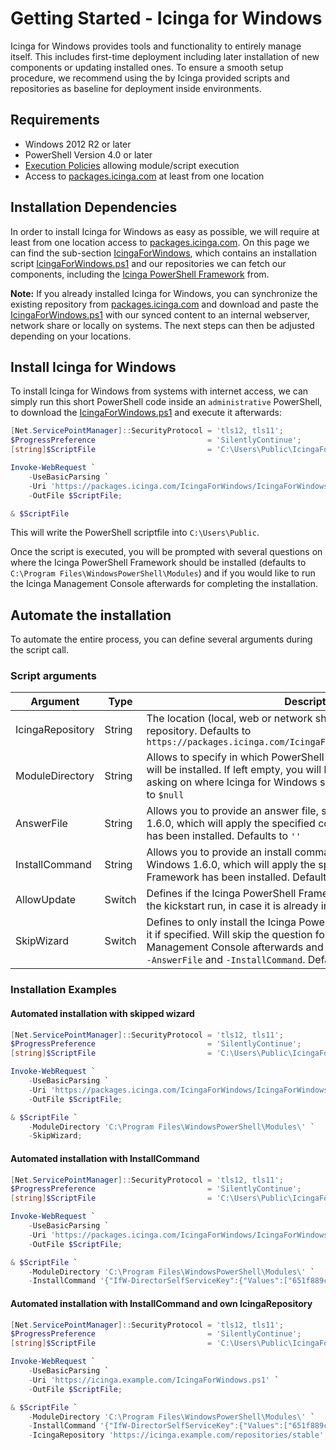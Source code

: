 # Getting Started - Icinga for Windows

Icinga for Windows provides tools and functionality to entirely manage itself. This includes first-time deployment including later installation of new components or updating installed ones. To ensure a smooth setup procedure, we recommend using the by Icinga provided scripts and repositories as baseline for deployment inside environments.

## Requirements

* Windows 2012 R2 or later
* PowerShell Version 4.0 or later
* [Execution Policies](https://docs.microsoft.com/de-de/powershell/module/microsoft.powershell.core/about/about_execution_policies) allowing module/script execution
* Access to [packages.icinga.com](https://packages.icinga.com) at least from one location

## Installation Dependencies

In order to install Icinga for Windows as easy as possible, we will require at least from one location access to [packages.icinga.com](https://packages.icinga.com). On this page we can find the sub-section [IcingaForWindows](https://packages.icinga.com/IcingaForWindows), which contains an installation script [IcingaForWindows.ps1](https://packages.icinga.com/IcingaForWindows/IcingaForWindows.ps1) and our repositories we can fetch our components, including the [Icinga PowerShell Framework](https://github.com/Icinga/icinga-powershell-framework) from.

**Note:** If you already installed Icinga for Windows, you can synchronize the existing repository from [packages.icinga.com](https://packages.icinga.com/IcingaForWindows) and download and paste the [IcingaForWindows.ps1](https://packages.icinga.com/IcingaForWindows/IcingaForWindows.ps1) with our synced content to an internal webserver, network share or locally on systems. The next steps can then be adjusted depending on your locations.

## Install Icinga for Windows

To install Icinga for Windows from systems with internet access, we can simply run this short PowerShell code inside an `administrative` PowerShell, to download the [IcingaForWindows.ps1](https://packages.icinga.com/IcingaForWindows/IcingaForWindows.ps1) and execute it afterwards:

```powershell
[Net.ServicePointManager]::SecurityProtocol = 'tls12, tls11';
$ProgressPreference                         = 'SilentlyContinue';
[string]$ScriptFile                         = 'C:\Users\Public\IcingaForWindows.ps1';

Invoke-WebRequest `
    -UseBasicParsing `
    -Uri 'https://packages.icinga.com/IcingaForWindows/IcingaForWindows.ps1' `
    -OutFile $ScriptFile;

& $ScriptFile
```

This will write the PowerShell scriptfile into `C:\Users\Public`.

Once the script is executed, you will be prompted with several questions on where the Icinga PowerShell Framework should be installed (defaults to `C:\Program Files\WindowsPowerShell\Modules`) and if you would like to run the Icinga Management Console afterwards for completing the installation.

## Automate the installation

To automate the entire process, you can define several arguments during the script call.

### Script arguments

| Argument         | Type   | Description |
| ---              | ---    | ---         |
| IcingaRepository | String | The location (local, web or network share) of your Icinga for Windows repository. Defaults to `https://packages.icinga.com/IcingaForWindows/stable/ifw.repo.json` |
| ModuleDirectory  | String | Allows to specify in which PowerShell directory Icinga for Windows will be installed. If left empty, you will be prompted with a dialog, asking on where Icinga for Windows should be installed into. Defaults to `$null` |
| AnswerFile       | String | Allows you to provide an answer file, starting with Icinga for Windows 1.6.0, which will apply the specified configuration after the Framework has been installed. Defaults to `''` |
| InstallCommand   | String | Allows you to provide an install command, starting with Icinga for Windows 1.6.0, which will apply the specified configuration after the Framework has been installed. Defaults to `''` |
| AllowUpdate      | Switch | Defines if the Icinga PowerShell Framework should be updated during the kickstart run, in case it is already installed. Defaults to `$False` |
| SkipWizard       | Switch |Defines to only install the Icinga PowerShell Framework and/or update it if specified. Will skip the question for the installation wizard/Icinga Management Console afterwards and will ignore provided arguments `-AnswerFile` and `-InstallCommand`. Defaults to `$False` |

### Installation Examples

#### Automated installation with skipped wizard

```powershell
[Net.ServicePointManager]::SecurityProtocol = 'tls12, tls11';
$ProgressPreference                         = 'SilentlyContinue';
[string]$ScriptFile                         = 'C:\Users\Public\IcingaForWindows.ps1';

Invoke-WebRequest `
    -UseBasicParsing `
    -Uri 'https://packages.icinga.com/IcingaForWindows/IcingaForWindows.ps1' `
    -OutFile $ScriptFile;

& $ScriptFile `
    -ModuleDirectory 'C:\Program Files\WindowsPowerShell\Modules\' `
    -SkipWizard;
```

#### Automated installation with InstallCommand

```powershell
[Net.ServicePointManager]::SecurityProtocol = 'tls12, tls11';
$ProgressPreference                         = 'SilentlyContinue';
[string]$ScriptFile                         = 'C:\Users\Public\IcingaForWindows.ps1';

Invoke-WebRequest `
    -UseBasicParsing `
    -Uri 'https://packages.icinga.com/IcingaForWindows/IcingaForWindows.ps1' `
    -OutFile $ScriptFile;

& $ScriptFile `
    -ModuleDirectory 'C:\Program Files\WindowsPowerShell\Modules\' `
    -InstallCommand '{"IfW-DirectorSelfServiceKey":{"Values":["651f889ca5f364e89ed709eabde6237fb02050ff"]},"IfW-DirectorUrl":{"Values":["https://icinga.example.com/icingaweb2/director"]}}';
```

#### Automated installation with InstallCommand and own IcingaRepository

```powershell
[Net.ServicePointManager]::SecurityProtocol = 'tls12, tls11';
$ProgressPreference                         = 'SilentlyContinue';
[string]$ScriptFile                         = 'C:\Users\Public\IcingaForWindows.ps1';

Invoke-WebRequest `
    -UseBasicParsing `
    -Uri 'https://icinga.example.com/IcingaForWindows.ps1' `
    -OutFile $ScriptFile;

& $ScriptFile `
    -ModuleDirectory 'C:\Program Files\WindowsPowerShell\Modules\' `
    -InstallCommand '{"IfW-DirectorSelfServiceKey":{"Values":["651f889ca5f364e89ed709eabde6237fb02050ff"]},"IfW-DirectorUrl":{"Values":["https://icinga.example.com/icingaweb2/director"]}}' `
    -IcingaRepository 'https://icinga.example.com/repositories/stable';
```
